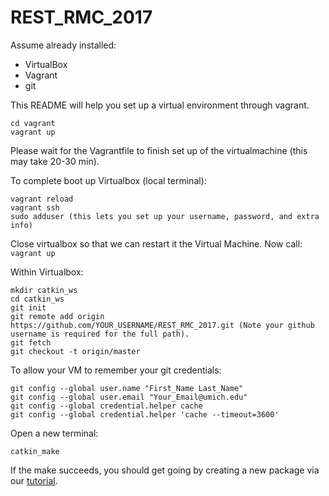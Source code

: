 # REST_RMC_2017

Assume already installed:
* VirtualBox
* Vagrant
* git


This README will help you set up a virtual environment through vagrant.
```
cd vagrant
vagrant up
```

Please wait for the Vagrantfile to finish set up of the virtualmachine (this may take 20-30 min).

To complete boot up Virtualbox (local terminal):
```
vagrant reload
vagrant ssh
sudo adduser (this lets you set up your username, password, and extra info)
```

Close virtualbox so that we can restart it the Virtual Machine. Now call:
`vagrant up`

Within Virtualbox:
```
mkdir catkin_ws
cd catkin_ws
git init
git remote add origin https://github.com/YOUR_USERNAME/REST_RMC_2017.git (Note your github username is required for the full path).
git fetch
git checkout -t origin/master
```

To allow your VM to remember your git credentials:
```
git config --global user.name "First_Name Last_Name"
git config --global user.email "Your_Email@umich.edu"
git config --global credential.helper cache
git config --global credential.helper 'cache --timeout=3600'
```

Open a new terminal:
```
catkin_make
```

If the make succeeds, you should get going by creating a new package via our [tutorial](https://github.com/pascualy/REST_RMC_2017/tree/master/usage).
